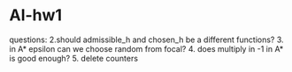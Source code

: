# AI-hw1


questions:
2.should admissible_h and chosen_h be a different functions?
3. in A* epsilon can we choose random from focal?
4. does multiply in -1 in A* is good enough?
5. delete counters
